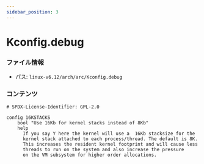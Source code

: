 ```yaml
---
sidebar_position: 3
---
```

# Kconfig.debug

### ファイル情報

- パス: `linux-v6.12/arch/arc/Kconfig.debug`

### コンテンツ

```debug
# SPDX-License-Identifier: GPL-2.0

config 16KSTACKS
	bool "Use 16Kb for kernel stacks instead of 8Kb"
	help
	  If you say Y here the kernel will use a  16Kb stacksize for the
	  kernel stack attached to each process/thread. The default is 8K.
	  This increases the resident kernel footprint and will cause less
	  threads to run on the system and also increase the pressure
	  on the VM subsystem for higher order allocations.

```

